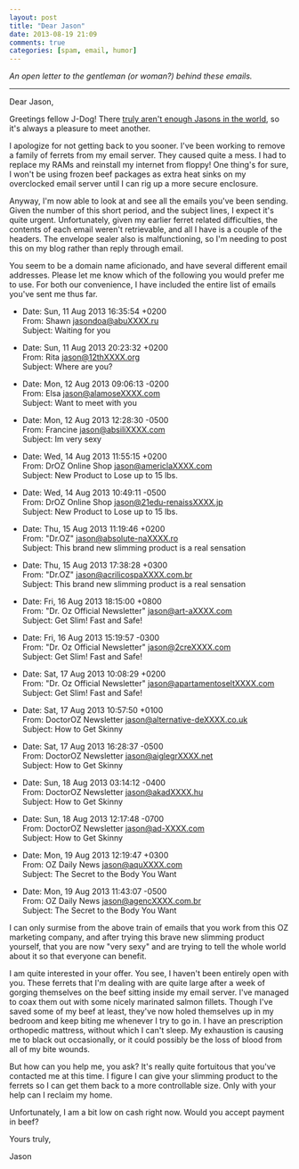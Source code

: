 ```yaml
---
layout: post
title: "Dear Jason"
date: 2013-08-19 21:09
comments: true
categories: [spam, email, humor]
---
```


*An open letter to the gentleman (or woman?) behind these emails.*

---

Dear Jason,

Greetings fellow J-Dog!  There [truly aren't enough Jasons in the world][name
popularity], so it's always a pleasure to meet another.

I apologize for not getting back to you sooner.  I've been working to remove
a family of ferrets from my email server.  They caused quite a mess.  I had to
replace my RAMs and reinstall my internet from floppy!  One thing's for sure,
I won't be using frozen beef packages as extra heat sinks on my overclocked
email server until I can rig up a more secure enclosure.

Anyway, I'm now able to look at and see all the emails you've been sending.
Given the number of this short period, and the subject lines, I expect it's
quite urgent.  Unfortunately, given my earlier ferret related difficulties,
the contents of each email weren't retrievable, and all I have is a couple of
the headers.  The envelope sealer also is malfunctioning, so I'm needing to
post this on my blog rather than reply through email.

You seem to be a domain name aficionado, and have several different email
addresses.  Please let me know which of the following you would prefer me to
use.  For both our convenience, I have included the entire list of emails
you've sent me thus far.

+ Date: Sun, 11 Aug 2013 16:35:54 +0200  
  From: Shawn <jasondoa@abuXXXX.ru>  
  Subject: Waiting for you  
  
+ Date: Sun, 11 Aug 2013 20:23:32 +0200  
  From: Rita <jason@12thXXXX.org>  
  Subject: Where are you?  
  
+ Date: Mon, 12 Aug 2013 09:06:13 -0200  
  From: Elsa <jason@alamoseXXXX.com>  
  Subject: Want to meet with you  
  
+ Date: Mon, 12 Aug 2013 12:28:30 -0500  
  From: Francine <jason@absiliXXXX.com>  
  Subject: Im very sexy  
  
+ Date: Wed, 14 Aug 2013 11:55:15 +0200  
  From: DrOZ Online Shop <jason@americlaXXXX.com>  
  Subject: New Product to Lose up to 15 lbs.  
  
+ Date: Wed, 14 Aug 2013 10:49:11 -0500  
  From: DrOZ Online Shop <jason@21edu-renaissXXXX.jp>  
  Subject: New Product to Lose up to 15 lbs.  
  
+ Date: Thu, 15 Aug 2013 11:19:46 +0200  
  From: "Dr.OZ" <jason@absolute-naXXXX.ro>  
  Subject: This brand new slimming product is a real sensation  
  
+ Date: Thu, 15 Aug 2013 17:38:28 +0300  
  From: "Dr.OZ" <jason@acrilicospaXXXX.com.br>  
  Subject: This brand new slimming product is a real sensation  
  
+ Date: Fri, 16 Aug 2013 18:15:00 +0800  
  From: "Dr. Oz Official Newsletter" <jason@art-aXXXX.com>  
  Subject: Get Slim! Fast and Safe!  
  
+ Date: Fri, 16 Aug 2013 15:19:57 -0300  
  From: "Dr. Oz Official Newsletter" <jason@2creXXXX.com>  
  Subject: Get Slim! Fast and Safe!  
  
+ Date: Sat, 17 Aug 2013 10:08:29 +0200  
  From: "Dr. Oz Official Newsletter" <jason@apartamentoseltXXXX.com>  
  Subject: Get Slim! Fast and Safe!  
  
+ Date: Sat, 17 Aug 2013 10:57:50 +0100  
  From: DoctorOZ Newsletter <jason@alternative-deXXXX.co.uk>  
  Subject: How to Get Skinny  
  
+ Date: Sat, 17 Aug 2013 16:28:37 -0500  
  From: DoctorOZ Newsletter <jason@aiglegrXXXX.net>  
  Subject: How to Get Skinny  
  
+ Date: Sun, 18 Aug 2013 03:14:12 -0400  
  From: DoctorOZ Newsletter <jason@akadXXXX.hu>  
  Subject: How to Get Skinny  
  
+ Date: Sun, 18 Aug 2013 12:17:48 -0700  
  From: DoctorOZ Newsletter <jason@ad-XXXX.com>  
  Subject: How to Get Skinny  
  
+ Date: Mon, 19 Aug 2013 12:19:47 +0300  
  From: OZ Daily News <jason@aquXXXX.com>  
  Subject: The Secret to the Body You Want  
  
+ Date: Mon, 19 Aug 2013 11:43:07 -0500  
  From: OZ Daily News <jason@agencXXXX.com.br>  
  Subject: The Secret to the Body You Want  

I can only surmise from the above train of emails that you work from this OZ
marketing company, and after trying this brave new slimming product yourself,
that you are now "very sexy" and are trying to tell the whole world about it
so that everyone can benefit.

I am quite interested in your offer.  You see, I haven't been entirely open
with you.  These ferrets that I'm dealing with are quite large after a week of
gorging themselves on the beef sitting inside my email server.  I've managed
to coax them out with some nicely marinated salmon fillets.  Though I've saved
some of my beef at least, they've now holed themselves up in my bedroom and
keep biting me whenever I try to go in.  I have an prescription orthopedic
mattress, without which I can't sleep.  My exhaustion is causing me to black
out occasionally, or it could possibly be the loss of blood from all of my
bite wounds.

But how can you help me, you ask?  It's really quite fortuitous that you've
contacted me at this time.  I figure I can give your slimming product to the
ferrets so I can get them back to a more controllable size.  Only with your
help can I reclaim my home.

Unfortunately, I am a bit low on cash right now.  Would you accept payment in
beef?

Yours truly,

Jason

[name popularity]:http://www.namestatistics.com/search.php?name=Jason&type=first&gender=male
